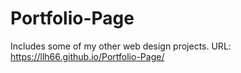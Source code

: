 ﻿# Portfolio-Page
Includes some of my other web design projects.
URL: https://llh66.github.io/Portfolio-Page/

